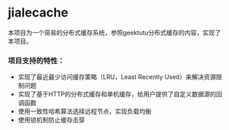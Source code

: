 # jialecache
本项目为一个简易的分布式缓存系统，参照geektutu分布式缓存的内容，实现了本项目。


### 项目支持的特性：

- 实现了最近最少访问缓存策略（LRU，Least Recently Used）来解决资源限制问题
- 实现了基于HTTP的分布式缓存和单机缓存，给用户提供了自定义数据源的回调函数
- 使用一致性哈希算法选择远程节点，实现负载均衡
- 使用锁机制防止缓存击穿

